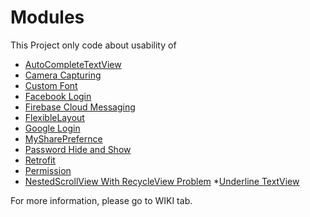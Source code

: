 # Modules

This Project only code about usability of


* [AutoCompleteTextView](https://github.com/sushildlh/Modules/wiki/AutoCompleteTextView)
* [Camera Capturing](https://github.com/sushildlh/Modules/wiki/Camera-Capturing.)
* [Custom Font](https://github.com/sushildlh/Modules/wiki/Custom-Font)
* [Facebook Login](https://github.com/sushildlh/Modules/wiki/Facebook-Login)
* [Firebase Cloud Messaging](https://github.com/sushildlh/Modules/wiki/Firebase-Cloud-Messaging)
* [FlexibleLayout](https://github.com/sushildlh/Modules/wiki/FlexibleLayout)
* [Google Login](https://github.com/sushildlh/Modules/wiki/Google-Login)
* [MySharePrefernce](https://github.com/sushildlh/Modules/wiki/MySharePrefernce)
* [Password Hide and Show](https://github.com/sushildlh/Modules/wiki/Password-Hide-and-Show)
* [Retrofit](https://github.com/sushildlh/Modules/wiki/Retrofit)
* [Permission](https://github.com/sushildlh/Modules/wiki/Permission)
* [NestedScrollView With RecycleView Problem](https://github.com/sushildlh/Modules/wiki/NestedScrollView-With-RecycleView-Problem)
*[Underline TextView](https://github.com/sushildlh/Modules/wiki/Underline-TextView)


For more information, please go to WIKI tab.
